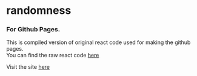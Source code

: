 # randomness

### For Github Pages.

This is compiled version of original react code used for making the github pages.  
You can find the raw react code [here](https://github.com/prakashaditya369/random_experiment_react_code)

Visit the site [here](https://prakashaditya369.github.io/randomness)
